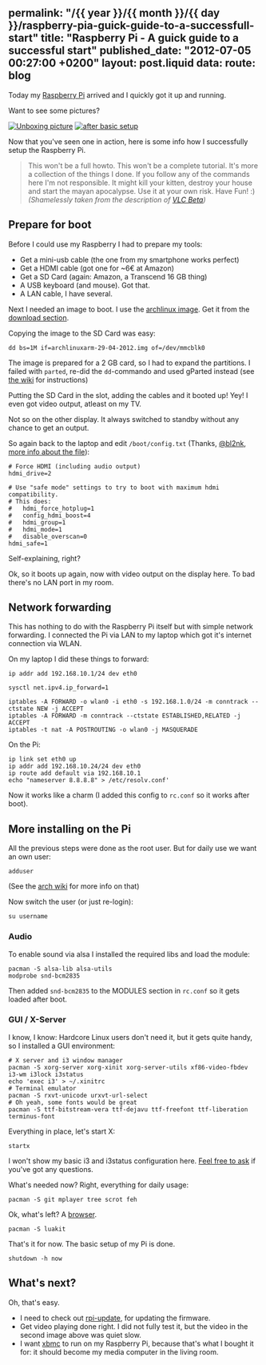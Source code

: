 permalink: "/{{ year }}/{{ month }}/{{ day }}/raspberry-pia-guick-guide-to-a-successfull-start"
title: "Raspberry Pi - A guick guide to a successful start"
published_date: "2012-07-05 00:27:00 +0200"
layout: post.liquid
data:
  route: blog
---
Today my [Raspberry Pi][pi] arrived and I quickly got it up and running.

Want to see some pictures?

[![Unboxing picture](http://tmp.fnordig.de/rasp-pi-1.jpg)](http://yfrog.com/oekjfbhj)
[![after basic setup](http://tmp.fnordig.de/rasp-pi-2.jpg)](http://yfrog.com/ocb24hfej)

Now that you've seen one in action, here is some info how I successfully setup
the Raspberry Pi.

> This won't be a full howto. This won't be a complete tutorial. It's more a
> collection of the things I done.  If you follow any of the commands here I'm
> not responsible.  It might kill your kitten, destroy your house and start the
> mayan apocalypse. Use it at your own risk. Have Fun! :) _(Shamelessly taken
> from the description of
> [VLC Beta](https://play.google.com/store/apps/details?id=org.videolan.vlc.betav7neon))_

## Prepare for boot

Before I could use my Raspberry I had to prepare my tools:

* Get a mini-usb cable (the one from my smartphone works perfect)
* Get a HDMI cable (got one for ~6€ at Amazon)
* Get a SD Card (again: Amazon, a Transcend 16 GB thing)
* A USB keyboard (and mouse). Got that.
* A LAN cable, I have several.

Next I needed an image to boot. I use the [archlinux image][alarm]. Get it from
the [download section][downloads].

Copying the image to the SD Card was easy:

    dd bs=1M if=archlinuxarm-29-04-2012.img of=/dev/mmcblk0

The image is prepared for a 2 GB card, so I had to expand the partitions. I
failed with `parted`, re-did the `dd`-commando and used gParted instead (see
[the wiki][resize] for instructions)

Putting the SD Card in the slot, adding the cables and it booted up! Yey!
I even got video output, atleast on my TV.

Not so on the other display. It always switched to standby without any chance
to get an output.

So again back to the laptop and edit `/boot/config.txt` (Thanks,
[@bl2nk](http://twitter.com/bl2nk), [more info about the file][config.txt]):

    # Force HDMI (including audio output)
    hdmi_drive=2

    # Use "safe mode" settings to try to boot with maximum hdmi compatibility.
    # This does:
    #   hdmi_force_hotplug=1
    #   config_hdmi_boost=4
    #   hdmi_group=1
    #   hdmi_mode=1
    #   disable_overscan=0
    hdmi_safe=1

Self-explaining, right?

Ok, so it boots up again, now with video output on the display here.
To bad there's no LAN port in my room.

## Network forwarding

This has nothing to do with the Raspberry Pi itself but with simple network forwarding.
I connected the Pi via LAN to my laptop which got it's internet connection via WLAN.

On my laptop I did these things to forward:

    ip addr add 192.168.10.1/24 dev eth0

    sysctl net.ipv4.ip_forward=1

    iptables -A FORWARD -o wlan0 -i eth0 -s 192.168.1.0/24 -m conntrack --ctstate NEW -j ACCEPT
    iptables -A FORWARD -m conntrack --ctstate ESTABLISHED,RELATED -j ACCEPT
    iptables -t nat -A POSTROUTING -o wlan0 -j MASQUERADE

On the Pi:

    ip link set eth0 up
    ip addr add 192.168.10.24/24 dev eth0
    ip route add default via 192.168.10.1
    echo "nameserver 8.8.8.8" > /etc/resolv.conf'

Now it works like a charm (I added this config to `rc.conf` so it works after boot).

## More installing on the Pi

All the previous steps were done as the root user. But for daily use we want an own user:

    adduser

(See the [arch wiki](https://wiki.archlinux.org/index.php/Beginners%27_Guide#Adding_a_User) for more info on that)

Now switch the user (or just re-login):

    su username

### Audio

To enable sound via alsa I installed the required libs and load the module:

    pacman -S alsa-lib alsa-utils
    modprobe snd-bcm2835

Then added `snd-bcm2835` to the MODULES section in `rc.conf` so it gets loaded after boot.

### GUI / X-Server

I know, I know: Hardcore Linux users don't need it, but it gets quite handy, so
I installed a GUI environment:

    # X server and i3 window manager
    pacman -S xorg-server xorg-xinit xorg-server-utils xf86-video-fbdev i3-wm i3lock i3status
    echo 'exec i3' > ~/.xinitrc
    # Terminal emulator
    pacman -S rxvt-unicode urxvt-url-select
    # Oh yeah, some fonts would be great
    pacman -S ttf-bitstream-vera ttf-dejavu ttf-freefont ttf-liberation terminus-font

Everything in place, let's start X:

    startx

I won't show my basic i3 and i3status configuration here. [Feel free to ask][twitter]
if you've got any questions.

What's needed now? Right, everything for daily usage:

    pacman -S git mplayer tree scrot feh

Ok, what's left? A [browser][luakit].

    pacman -S luakit

That's it for now. The basic setup of my Pi is done.

    shutdown -h now

## What's next?

Oh, that's easy.

* I need to check out [rpi-update][], for updating the firmware.
* Get video playing done right. I did not fully test it, but the video in the
  second image above was quiet slow.
* I want [xbmc][] to run on my Raspberry Pi, because that's what I bought it for:
   it should become my media computer in the living room.

[pi]: http://www.raspberrypi.org/
[downloads]: http://www.raspberrypi.org/download
[luakit]: http://mason-larobina.github.com/luakit/
[rpi-update]: https://github.com/Hexxeh/rpi-update
[alarm]: http://archlinuxarm.org/
[resize]: http://elinux.org/RPi_Resize_Flash_Partitions
[config.txt]: http://elinux.org/RPi_config.txt
[twitter]: http://twitter.com/badboy_
[xbmc]: http://xbmc.org/
